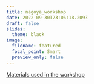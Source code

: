 ```yaml
---
title: nagoya_workshop
date: 2022-09-30T23:06:18.209Z
draft: false
slides:
  theme: black
image:
  filename: featured
  focal_point: Smart
  preview_only: false
---
```

[Materials used in the workshop](https://deepnote.com/@mehak-sachdeva/Nagoya-University-workshop-I-780a79d5-505f-4aa8-b714-9257c551af02)